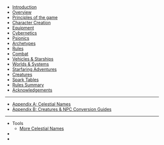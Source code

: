* [Introduction](/000_introduction.md)
* [Overview](/001_overview.md)
* [Principles of the game](/002_principles.md)
* [Character Creation](/003_characters.md)
* [Equipment](/004_equipment.md)
* [Cybernetics](/005_cybernetics.md)
* [Psionics](/006_psionics.md)
* [Archetypes](/007_archetypes.md)
* [Rules](/008_rules.md)
* [Combat](/009_combat.md)
* [Vehicles & Starships](/010_vehicles_starships.md)
* [Worlds & Systems](/011_worlds_systems.md)
* [Starfaring Adventures](/012_starfaring_adventures.md)
* [Creatures](/013_creatures.md)
* [Spark Tables](/014_spark_tables.md)
* [Rules Summary](/015_rules_summary.md)
* [Acknowledgements](/016_acknowledgements.md)
---
* [Appendix A: Celestial Names](/017_celestial_names.md)
* [Appendix B: Creatures & NPC Conversion Guides](/018_conversion_guides.md)
---
* Tools
  * [More Celestial Names](/901_more_celestial_names.md)
* []()
* []()
